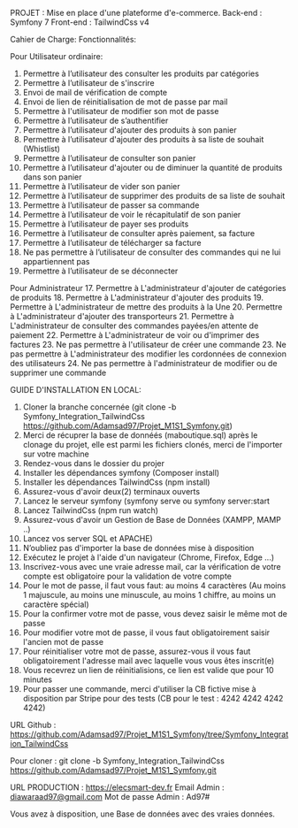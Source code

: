 PROJET : Mise en place d'une plateforme d'e-commerce.
Back-end : Symfony 7
Front-end : TailwindCss v4

Cahier de Charge:
Fonctionnalités:

Pour Utilisateur ordinaire:
  1. Permettre à l’utilisateur  des consulter les produits par catégories
  2. Permettre à l’utilisateur  de s'inscrire
  3. Envoi de mail de vérification de compte
  4. Envoi de lien de réinitialisation de mot de passe par mail
  5. Permettre à l'utilisateur de modifier son mot de passe
  6. Permettre à l’utilisateur  de s’authentifier
  7. Permettre à l’utilisateur  d'ajouter des produits à son panier
  8. Permettre à l’utilisateur  d'ajouter des produits à sa liste de souhait (Whistlist)
  9. Permettre à l’utilisateur  de consulter son panier
  10. Permettre à l’utilisateur  d'ajouter ou de diminuer la quantité de produits dans son panier
  11. Permettre à l’utilisateur  de vider son panier
  12. Permettre à l’utilisateur  de supprimer des produits de sa liste de souhait
  13. Permettre à l’utilisateur  de passer sa commande
  14. Permettre à l’utilisateur  de voir le récapitulatif de son panier
  15. Permettre à l’utilisateur  de payer ses produits
  16. Permettre à l’utilisateur  de consulter après paiement, sa facture
  17. Permettre à l’utilisateur  de télécharger sa facture
  18.  Ne pas permettre à l’utilisateur  de consulter des commandes qui ne lui appartiennent pas
  19. Permettre à l’utilisateur  de se déconnecter
  
Pour Administrateur
  17. Permettre à L'administrateur d'ajouter de catégories de produits
  18. Permettre à L'administrateur d'ajouter des produits
  19. Permettre à L'administrateur de mettre des produits à la Une
  20. Permettre à L'administrateur d'ajouter des transporteurs
  21. Permettre à L'administrateur de consulter des commandes payées/en attente de paiement
  22. Permettre à L'administrateur de voir ou d'imprimer des factures
  23. Ne pas permettre à l'utilisateur de créer une commande
  23. Ne pas permettre à L'administrateur des modifier les cordonnées de connexion des utilisateurs
  24. Ne pas permettre à l'administrateur de modifier ou de supprimer une commande


GUIDE D'INSTALLATION EN LOCAL:
 1. Cloner la branche concernée (git clone -b Symfony_Integration_TailwindCss https://github.com/Adamsad97/Projet_M1S1_Symfony.git)
 2. Merci de récuprer la base de donnéés (maboutique.sql) après le clonage du projet, elle est parmi les fichiers clonés, merci de l'importer sur votre machine
3. Rendez-vous dans le dossier du projer
4. Installer les dépendances symfony (Composer install)
5. Installer les dépendances TailwindCss (npm install)
6. Assurez-vous d'avoir deux(2) terminaux ouverts
7. Lancez le serveur symfony (symfony serve ou symfony server:start
8. Lancez TailwindCss (npm run watch)
9. Assurez-vous d'avoir un Gestion de Base de Données (XAMPP, MAMP ..)
10. Lancez vos server SQL et APACHE)
11. N’oubliez pas d'importer la base de données mise à disposition
12. Exécutez le projet à l'aide d'un navigateur (Chrome, Firefox, Edge ...)
13. Inscrivez-vous avec une vraie adresse mail, car la vérification de votre compte est obligatoire pour la validation de votre compte
14. Pour le mot de passe, il faut vous faut: au moins 4 caractères (Au moins 1 majuscule, au moins une minuscule, au moins 1 chiffre, au moins un caractère spécial)
15. Pour la confirmer votre mot de passe, vous devez saisir le même mot de passe
16. Pour modifier votre mot de passe, il vous faut obligatoirement saisir l'ancien mot de passe
17. Pour réinitialiser votre mot de passe, assurez-vous il vous faut obligatoirement l'adresse mail avec laquelle vous vous êtes inscrit(e)
18. Vous recevrez un lien de réinitialisions, ce lien est valide que pour 10 minutes
19. Pour passer une commande, merci d'utiliser la CB fictive mise à disposition par Stripe pour des tests (CB pour le test : 4242 4242 4242 4242)

URL Github : https://github.com/Adamsad97/Projet_M1S1_Symfony/tree/Symfony_Integration_TailwindCss

Pour cloner : git clone -b Symfony_Integration_TailwindCss https://github.com/Adamsad97/Projet_M1S1_Symfony.git

URL PRODUCTION : https://elecsmart-dev.fr
Email Admin : diawaraad97@gmail.com
Mot de passe Admin : Ad97#



Vous avez à disposition, une Base de données avec des vraies données.
